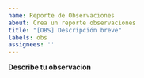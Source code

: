 ```yaml
---
name: Reporte de Observaciones
about: Crea un reporte observaciones
title: "[OBS] Descripción breve"
labels: obs
assignees: ''
---
```


**Describe tu observacion**
